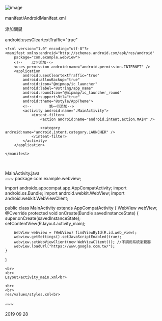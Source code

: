 ![image](https://github.com/iachievedream/EveryNote/blob/master/2019%2009%2026Android%20StudioAPK.png)
<br>
<br>
manifest/AndroidManifest.xml<br>
<br>
添加關鍵<br>
    <uses-permission android:name="android.permission.INTERNET" /><br>
        android:usesCleartextTraffic="true"
~~~
<?xml version="1.0" encoding="utf-8"?>
<manifest xmlns:android="http://schemas.android.com/apk/res/android"
    package="com.example.webview">
    <!--    以下添加-->
    <uses-permission android:name="android.permission.INTERNET" />
    <application
        android:usesCleartextTraffic="true"
        android:allowBackup="true"
        android:icon="@mipmap/ic_launcher"
        android:label="@string/app_name"
        android:roundIcon="@mipmap/ic_launcher_round"
        android:supportsRtl="true"
        android:theme="@style/AppTheme">
        <!--        第一行添加-->
        <activity android:name=".MainActivity">
            <intent-filter>
                <action android:name="android.intent.action.MAIN" />

                <category android:name="android.intent.category.LAUNCHER" />
            </intent-filter>
        </activity>
    </application>

</manifest>
~~~
<br>
<br>
MainActivity.java<br>
~~~
package com.example.webview;

import androidx.appcompat.app.AppCompatActivity;
import android.os.Bundle;
import android.webkit.WebView;
import android.webkit.WebViewClient;

public class MainActivity extends AppCompatActivity {
    WebView webView;
    @Override
    protected void onCreate(Bundle savedInstanceState) {
        super.onCreate(savedInstanceState);
        setContentView(R.layout.activity_main);

        WebView webview = (WebView) findViewById(R.id.web_view);
        webview.getSettings().setJavaScriptEnabled(true);
        webview.setWebViewClient(new WebViewClient()); //不調用系統瀏覽器
        webview.loadUrl("https://www.google.com.tw/");
    }
}
~~~
<br>
<br>
Layout/activity_main.xml<br>
~~~
<?xml version="1.0" encoding="utf-8"?>
<!--重拉樣板-->
<WebView xmlns:android="http://schemas.android.com/apk/res/android"
    android:id="@+id/web_view"
    android:layout_width="match_parent"
    android:layout_height="match_parent">
</WebView>
~~~
<br>
<br>
res/values/styles.xml<br>
~~~
<resources>
    <style name="AppTheme" parent="Theme.AppCompat.Light.NoActionBar"><!-- 全屏 -->
		<!--    <style name="AppTheme" parent="Theme.AppCompat.Light.DarkActionBar">-->
        <!-- Customize your theme here. -->
        <item name="colorPrimary">@color/colorPrimary</item>
        <item name="colorPrimaryDark">@color/colorPrimaryDark</item>
        <item name="colorAccent">@color/colorAccent</item>
    </style>
</resources>
~~~
<br>
<br>
2019 09 28